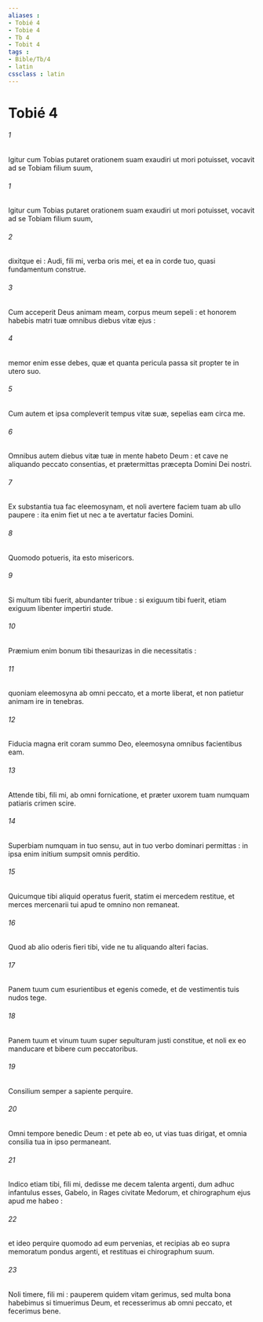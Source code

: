 ```yaml
---
aliases : 
- Tobié 4
- Tobie 4
- Tb 4
- Tobit 4
tags : 
- Bible/Tb/4
- latin
cssclass : latin
---
```


# Tobié 4

###### 1
Igitur cum Tobias putaret orationem suam exaudiri ut mori potuisset, vocavit ad se Tobiam filium suum,
###### 1
Igitur cum Tobias putaret orationem suam exaudiri ut mori potuisset, vocavit ad se Tobiam filium suum,
###### 2
dixitque ei : Audi, fili mi, verba oris mei, et ea in corde tuo, quasi fundamentum construe.
###### 3
Cum acceperit Deus animam meam, corpus meum sepeli : et honorem habebis matri tuæ omnibus diebus vitæ ejus :
###### 4
memor enim esse debes, quæ et quanta pericula passa sit propter te in utero suo.
###### 5
Cum autem et ipsa compleverit tempus vitæ suæ, sepelias eam circa me.
###### 6
Omnibus autem diebus vitæ tuæ in mente habeto Deum : et cave ne aliquando peccato consentias, et prætermittas præcepta Domini Dei nostri.
###### 7
Ex substantia tua fac eleemosynam, et noli avertere faciem tuam ab ullo paupere : ita enim fiet ut nec a te avertatur facies Domini.
###### 8
Quomodo potueris, ita esto misericors.
###### 9
Si multum tibi fuerit, abundanter tribue : si exiguum tibi fuerit, etiam exiguum libenter impertiri stude.
###### 10
Præmium enim bonum tibi thesaurizas in die necessitatis :
###### 11
quoniam eleemosyna ab omni peccato, et a morte liberat, et non patietur animam ire in tenebras.
###### 12
Fiducia magna erit coram summo Deo, eleemosyna omnibus facientibus eam.
###### 13
Attende tibi, fili mi, ab omni fornicatione, et præter uxorem tuam numquam patiaris crimen scire.
###### 14
Superbiam numquam in tuo sensu, aut in tuo verbo dominari permittas : in ipsa enim initium sumpsit omnis perditio.
###### 15
Quicumque tibi aliquid operatus fuerit, statim ei mercedem restitue, et merces mercenarii tui apud te omnino non remaneat.
###### 16
Quod ab alio oderis fieri tibi, vide ne tu aliquando alteri facias.
###### 17
Panem tuum cum esurientibus et egenis comede, et de vestimentis tuis nudos tege.
###### 18
Panem tuum et vinum tuum super sepulturam justi constitue, et noli ex eo manducare et bibere cum peccatoribus.
###### 19
Consilium semper a sapiente perquire.
###### 20
Omni tempore benedic Deum : et pete ab eo, ut vias tuas dirigat, et omnia consilia tua in ipso permaneant.
###### 21
Indico etiam tibi, fili mi, dedisse me decem talenta argenti, dum adhuc infantulus esses, Gabelo, in Rages civitate Medorum, et chirographum ejus apud me habeo :
###### 22
et ideo perquire quomodo ad eum pervenias, et recipias ab eo supra memoratum pondus argenti, et restituas ei chirographum suum.
###### 23
Noli timere, fili mi : pauperem quidem vitam gerimus, sed multa bona habebimus si timuerimus Deum, et recesserimus ab omni peccato, et fecerimus bene.
